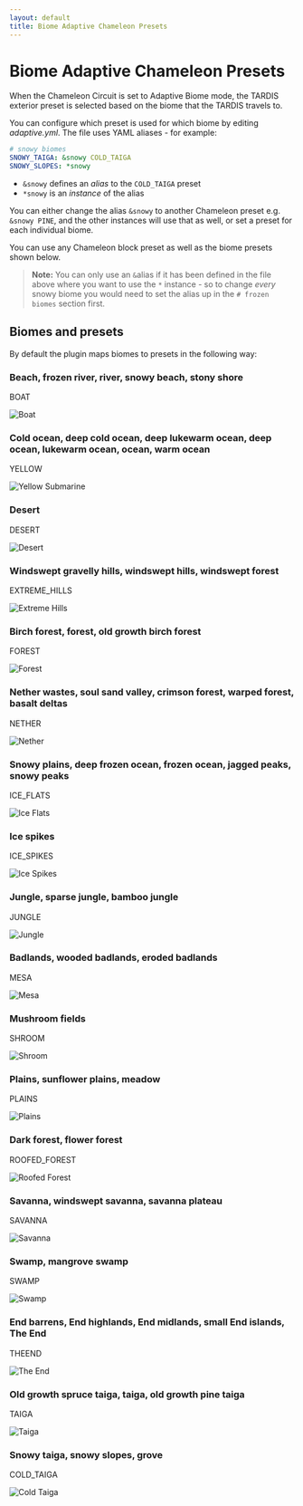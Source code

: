 ```yaml
---
layout: default
title: Biome Adaptive Chameleon Presets
---
```


# Biome Adaptive Chameleon Presets

When the Chameleon Circuit is set to Adaptive Biome mode, the TARDIS exterior preset is selected based on the biome that
the TARDIS travels to.

You can configure which preset is used for which biome by editing _adaptive.yml_.
The file uses YAML aliases - for example:

```yaml
# snowy biomes
SNOWY_TAIGA: &snowy COLD_TAIGA
SNOWY_SLOPES: *snowy
```

* `&snowy` defines an _alias_ to the `COLD_TAIGA` preset
* `*snowy` is an _instance_ of the alias

You can either change the alias `&snowy` to another Chameleon preset e.g. `&snowy PINE`, and the other instances will
use that as well, or set a preset for each individual biome.

You can use any Chameleon block preset as well as the biome presets shown below.

> __Note:__ You can only use an `&`alias if it has been defined in the file above where you want to use the `*`
> instance - so to change _every_ snowy biome you would need to set the alias up in the `# frozen biomes` section first.

## Biomes and presets

By default the plugin maps biomes to presets in the following way:

### Beach, frozen river, river, snowy beach, stony shore

BOAT

![Boat](images/docs/adaptive_beach.jpg)

### Cold ocean, deep cold ocean, deep lukewarm ocean, deep ocean, lukewarm ocean, ocean, warm ocean

YELLOW

![Yellow Submarine](images/docs/adaptive_sub.jpg)

### Desert

DESERT

![Desert](images/docs/adaptive_desert.jpg)

### Windswept gravelly hills, windswept hills, windswept forest

EXTREME_HILLS

![Extreme Hills](images/docs/adaptive_hills.jpg)

### Birch forest, forest, old growth birch forest

FOREST

![Forest](images/docs/adaptive_forest.jpg)

### Nether wastes, soul sand valley, crimson forest, warped forest, basalt deltas

NETHER

![Nether](images/docs/adaptive_nether.jpg)

### Snowy plains, deep frozen ocean, frozen ocean, jagged peaks, snowy peaks

ICE_FLATS

![Ice Flats](images/docs/adaptive_ice_flats.jpg)

### Ice spikes

ICE_SPIKES

![Ice Spikes](images/docs/adaptive_spikes.jpg)

### Jungle, sparse jungle, bamboo jungle

JUNGLE

![Jungle](images/docs/adaptive_jungle.jpg)

### Badlands, wooded badlands, eroded badlands

MESA

![Mesa](images/docs/adaptive_mesa.jpg)

### Mushroom fields

SHROOM

![Shroom](images/docs/adaptive_shroom.jpg)

### Plains, sunflower plains, meadow

PLAINS

![Plains](images/docs/adaptive_plains.jpg)

### Dark forest, flower forest

ROOFED_FOREST

![Roofed Forest](images/docs/adaptive_dark.jpg)

### Savanna, windswept savanna, savanna plateau

SAVANNA

![Savanna](images/docs/adaptive_savanna.jpg)

### Swamp, mangrove swamp

SWAMP

![Swamp](images/docs/adaptive_swamp.jpg)

### End barrens, End highlands, End midlands, small End islands, The End

THEEND

![The End](images/docs/adaptive_the_end.jpg)

### Old growth spruce taiga, taiga, old growth pine taiga

TAIGA

![Taiga](images/docs/adaptive_taiga.jpg)

### Snowy taiga, snowy slopes, grove

COLD_TAIGA

![Cold Taiga](images/docs/adaptive_cold_taiga.jpg)

